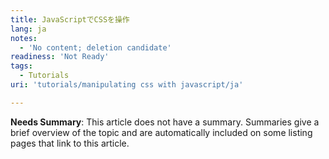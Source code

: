 ```yaml
---
title: JavaScriptでCSSを操作
lang: ja
notes:
  - 'No content; deletion candidate'
readiness: 'Not Ready'
tags:
  - Tutorials
uri: 'tutorials/manipulating css with javascript/ja'

---
```

**Needs Summary**: This article does not have a summary. Summaries give a brief overview of the topic and are automatically included on some listing pages that link to this article.

